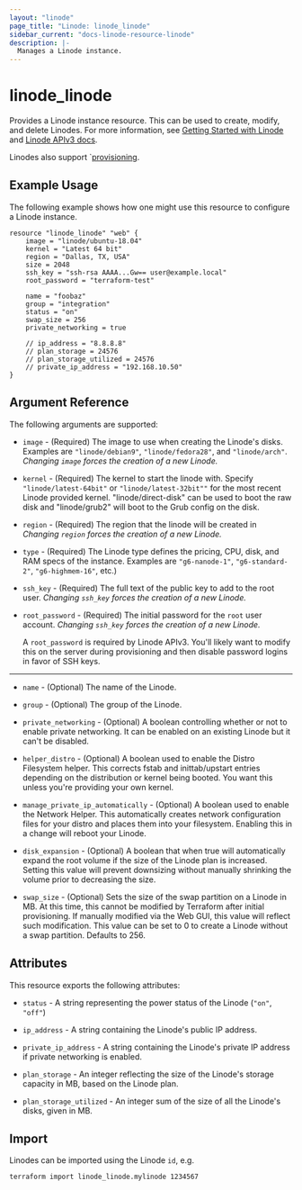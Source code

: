 ```yaml
---
layout: "linode"
page_title: "Linode: linode_linode"
sidebar_current: "docs-linode-resource-linode"
description: |-
  Manages a Linode instance.
---
```


# linode\_linode

Provides a Linode instance resource.  This can be used to create,
modify, and delete Linodes. For more information, see [Getting Started with Linode](https://linode.com/docs/getting-started/)
and [Linode APIv3 docs](https://www.linode.com/api).

Linodes also support `[provisioning](/docs/provisioners/index.html).

## Example Usage

The following example shows how one might use this resource to configure a Linode instance.

```hcl
resource "linode_linode" "web" {
	image = "linode/ubuntu-18.04"
	kernel = "Latest 64 bit"
	region = "Dallas, TX, USA"
	size = 2048
	ssh_key = "ssh-rsa AAAA...Gw== user@example.local"
	root_password = "terraform-test"

	name = "foobaz"
	group = "integration"
	status = "on"
	swap_size = 256
	private_networking = true

	// ip_address = "8.8.8.8"
	// plan_storage = 24576
	// plan_storage_utilized = 24576
	// private_ip_address = "192.168.10.50"
}
```

## Argument Reference

The following arguments are supported:

* `image` - (Required) The image to use when creating the Linode's disks. Examples are `"linode/debian9"`, `"linode/fedora28"`, and `"linode/arch"`. *Changing `image` forces the creation of a new Linode.*

* `kernel` - (Required) The kernel to start the linode with. Specify `"linode/latest-64bit"` or `"linode/latest-32bit""` for the most recent Linode provided kernel. "linode/direct-disk" can be used to boot the raw disk and "linode/grub2" will boot to the Grub config on the disk.

* `region` - (Required) The region that the linode will be created in *Changing `region` forces the creation of a new Linode.*

* `type` - (Required) The Linode type defines the pricing, CPU, disk, and RAM specs of the instance.  Examples are `"g6-nanode-1"`, `"g6-standard-2"`, `"g6-highmem-16"`, etc.)

* `ssh_key` - (Required) The full text of the public key to add to the root user. *Changing `ssh_key` forces the creation of a new Linode.*

* `root_password` - (Required) The initial password for the `root` user account. *Changing `ssh_key` forces the creation of a new Linode.*

  A `root_password` is required by Linode APIv3. You'll likely want to modify this on the server during provisioning and then disable password logins in favor of SSH keys.

- - -

* `name` - (Optional) The name of the Linode.

* `group` - (Optional) The group of the Linode.

* `private_networking` - (Optional) A boolean controlling whether or not to enable private networking. It can be enabled on an existing Linode but it can't be disabled.

* `helper_distro` - (Optional) A boolean used to enable the Distro Filesystem helper.   This corrects fstab and inittab/upstart entries depending on the distribution or kernel being booted. You want this unless you're providing your own kernel.

* `manage_private_ip_automatically` - (Optional) A boolean used to enable the Network Helper.  This automatically creates network configuration files for your distro and places them into your filesystem. Enabling this in a change will reboot your Linode.

* `disk_expansion` - (Optional) A boolean that when true will automatically expand the root volume if the size of the Linode plan is increased.  Setting this value will prevent downsizing without manually shrinking the volume prior to decreasing the size.

* `swap_size` - (Optional) Sets the size of the swap partition on a Linode in MB.  At this time, this cannot be modified by Terraform after initial provisioning.  If manually modified via the Web GUI, this value will reflect such modification.  This value can be set to 0 to create a Linode without a swap partition.  Defaults to 256.


## Attributes

This resource exports the following attributes:

* `status` - A string representing the power status of the Linode (`"on"`, `"off"`)

* `ip_address` - A string containing the Linode's public IP address.

* `private_ip_address` - A string containing the Linode's private IP address if private networking is enabled.

* `plan_storage` - An integer reflecting the size of the Linode's storage capacity in MB, based on the Linode plan.

* `plan_storage_utilized` - An integer sum of the size of all the Linode's disks, given in MB.


## Import

Linodes can be imported using the Linode `id`, e.g.

```
terraform import linode_linode.mylinode 1234567
```
